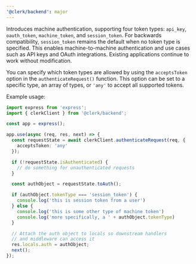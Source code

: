 ```yaml
---
'@clerk/backend': major
---
```


Introduces machine authentication, supporting four token types: `api_key`, `oauth_token`, `machine_token`, and `session_token`. For backwards compatibility, `session_token` remains the default when no token type is specified. This enables machine-to-machine authentication and use cases such as API keys and OAuth integrations. Existing applications continue to work without modification.

You can specify which token types are allowed by using the `acceptsToken` option in the `authenticateRequest()` function. This option can be set to a specific type, an array of types, or `'any'` to accept all supported tokens.

Example usage:

```ts
import express from 'express';
import { clerkClient } from '@clerk/backend';

const app = express();

app.use(async (req, res, next) => {
  const requestState = await clerkClient.authenticateRequest(req, {
    acceptsToken: 'any'
  });

  if (!requestState.isAuthenticated) {
    // do something for unauthenticated requests
  }

  const authObject = requestState.toAuth();

  if (authObject.tokenType === 'session_token') {
    console.log('this is session token from a user')
  } else {
    console.log('this is some other type of machine token')
    console.log('more specifically, a ' + authObject.tokenType)
  }

  // Attach the auth object to locals so downstream handlers
  // and middleware can access it
  res.locals.auth = authObject;
  next();
});
```